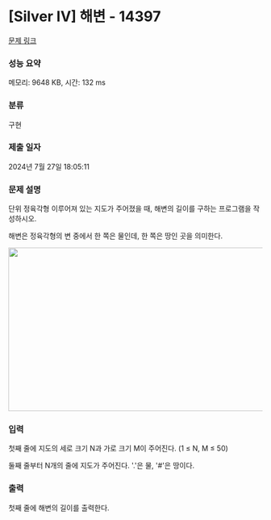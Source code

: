 # [Silver IV] 해변 - 14397 

[문제 링크](https://www.acmicpc.net/problem/14397) 

### 성능 요약

메모리: 9648 KB, 시간: 132 ms

### 분류

구현

### 제출 일자

2024년 7월 27일 18:05:11

### 문제 설명

<p>단위 정육각형 이루어져 있는 지도가 주어졌을 때, 해변의 길이를 구하는 프로그램을 작성하시오.</p>

<p>해변은 정육각형의 변 중에서 한 쪽은 물인데, 한 쪽은 땅인 곳을 의미한다.</p>

<p style="text-align:center"><img alt="" src="https://onlinejudgeimages.s3-ap-northeast-1.amazonaws.com/problem/14397/1.jpg" style="height:324px; width:621px"></p>

### 입력 

 <p>첫째 줄에 지도의 세로 크기 N과 가로 크기 M이 주어진다. (1 ≤ N, M ≤ 50)</p>

<p>둘째 줄부터 N개의 줄에 지도가 주어진다. '.'은 물, '#'은 땅이다.</p>

### 출력 

 <p>첫째 줄에 해변의 길이를 출력한다.</p>

